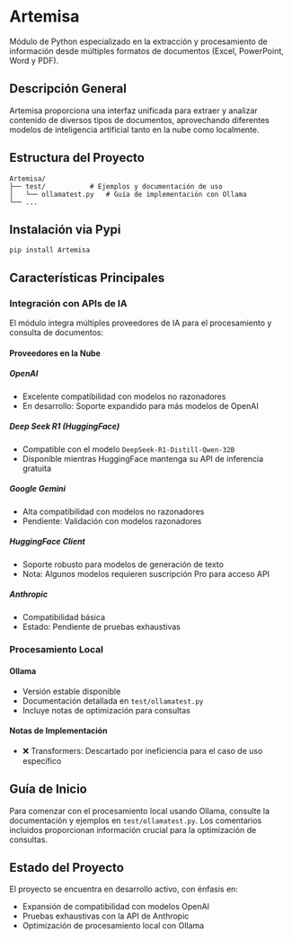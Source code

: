 # Artemisa

Módulo de Python especializado en la extracción y procesamiento de información desde múltiples formatos de documentos (Excel, PowerPoint, Word y PDF).

## Descripción General

Artemisa proporciona una interfaz unificada para extraer y analizar contenido de diversos tipos de documentos, aprovechando diferentes modelos de inteligencia artificial tanto en la nube como localmente.

## Estructura del Proyecto

```
Artemisa/
├── test/           # Ejemplos y documentación de uso
│   └── ollamatest.py   # Guía de implementación con Ollama
└── ...
```

## Instalación via Pypi

```
pip install Artemisa
```

## Características Principales

### Integración con APIs de IA

El módulo integra múltiples proveedores de IA para el procesamiento y consulta de documentos:

#### Proveedores en la Nube

##### OpenAI

- Excelente compatibilidad con modelos no razonadores
- En desarrollo: Soporte expandido para más modelos de OpenAI

##### Deep Seek R1 (HuggingFace)

- Compatible con el modelo `DeepSeek-R1-Distill-Qwen-32B`
- Disponible mientras HuggingFace mantenga su API de inferencia gratuita

##### Google Gemini

- Alta compatibilidad con modelos no razonadores
- Pendiente: Validación con modelos razonadores

##### HuggingFace Client

- Soporte robusto para modelos de generación de texto
- Nota: Algunos modelos requieren suscripción Pro para acceso API

##### Anthropic

- Compatibilidad básica
- Estado: Pendiente de pruebas exhaustivas

### Procesamiento Local

#### Ollama

- Versión estable disponible
- Documentación detallada en `test/ollamatest.py`
- Incluye notas de optimización para consultas

#### Notas de Implementación

- ❌ Transformers: Descartado por ineficiencia para el caso de uso específico

## Guía de Inicio

Para comenzar con el procesamiento local usando Ollama, consulte la documentación y ejemplos en `test/ollamatest.py`. Los comentarios incluidos proporcionan información crucial para la optimización de consultas.

## Estado del Proyecto

El proyecto se encuentra en desarrollo activo, con énfasis en:

- Expansión de compatibilidad con modelos OpenAI
- Pruebas exhaustivas con la API de Anthropic
- Optimización de procesamiento local con Ollama
